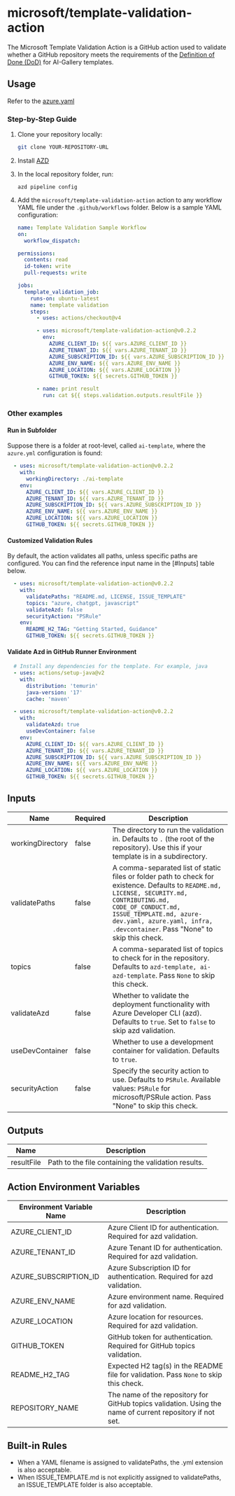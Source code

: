 # microsoft/template-validation-action

The Microsoft Template Validation Action is a GitHub action used to validate whether a GitHub repository meets the requirements of the [Definition of Done (DoD)](https://github.com/Azure-Samples/azd-template-artifacts/blob/main/docs/development-guidelines/definition-of-done.md#definition-of-done-dod) for AI-Gallery templates.

## Usage

Refer to the [azure.yaml](https://github.com/microsoft/template-validation-action/blob/main/action.yml)

### Step-by-Step Guide

1. Clone your repository locally:

    ```sh
    git clone YOUR-REPOSITORY-URL 
    ```

2. Install [AZD](https://learn.microsoft.com/en-us/azure/developer/azure-developer-cli/install-azd?tabs=winget-windows%2Cbrew-mac%2Cscript-linux&pivots=os-windows)

3. In the local repository folder, run:

    ```
    azd pipeline config
    ```

4. Add the `microsoft/template-validation-action` action to any workflow YAML file under the `.github/workflows` folder. Below is a sample YAML configuration:


    ```yaml
    name: Template Validation Sample Workflow
    on: 
      workflow_dispatch:

    permissions:
      contents: read
      id-token: write
      pull-requests: write

    jobs:
      template_validation_job:
        runs-on: ubuntu-latest
        name: template validation
        steps:
          - uses: actions/checkout@v4

          - uses: microsoft/template-validation-action@v0.2.2
            env:
              AZURE_CLIENT_ID: ${{ vars.AZURE_CLIENT_ID }}
              AZURE_TENANT_ID: ${{ vars.AZURE_TENANT_ID }}
              AZURE_SUBSCRIPTION_ID: ${{ vars.AZURE_SUBSCRIPTION_ID }}
              AZURE_ENV_NAME: ${{ vars.AZURE_ENV_NAME }}
              AZURE_LOCATION: ${{ vars.AZURE_LOCATION }}
              GITHUB_TOKEN: ${{ secrets.GITHUB_TOKEN }}

          - name: print result
            run: cat ${{ steps.validation.outputs.resultFile }}
    ```

### Other examples

#### Run in Subfolder

Suppose there is a folder at root-level, called `ai-template`, where the `azure.yml` configuration is found:

```yaml
  - uses: microsoft/template-validation-action@v0.2.2
    with:
      workingDirectory: ./ai-template
    env:
      AZURE_CLIENT_ID: ${{ vars.AZURE_CLIENT_ID }}
      AZURE_TENANT_ID: ${{ vars.AZURE_TENANT_ID }}
      AZURE_SUBSCRIPTION_ID: ${{ vars.AZURE_SUBSCRIPTION_ID }}
      AZURE_ENV_NAME: ${{ vars.AZURE_ENV_NAME }}
      AZURE_LOCATION: ${{ vars.AZURE_LOCATION }}
      GITHUB_TOKEN: ${{ secrets.GITHUB_TOKEN }}
```

#### Customized Validation Rules

By default, the action validates all paths, unless specific paths are configured. You can find the reference input name in the [#Inputs] table below. 

```yaml
  - uses: microsoft/template-validation-action@v0.2.2
    with:
      validatePaths: "README.md, LICENSE, ISSUE_TEMPLATE"
      topics: "azure, chatgpt, javascript"
      validateAzd: false
      securityAction: "PSRule"
    env:
      README_H2_TAG: "Getting Started, Guidance"
      GITHUB_TOKEN: ${{ secrets.GITHUB_TOKEN }}
```

#### Validate Azd in GitHub Runner Environment
```yaml
  # Install any dependencies for the template. For example, java
  - uses: actions/setup-java@v2
    with:
      distribution: 'temurin'
      java-version: '17'
      cache: 'maven'

  - uses: microsoft/template-validation-action@v0.2.2
    with:
      validateAzd: true
      useDevContainer: false
    env:
      AZURE_CLIENT_ID: ${{ vars.AZURE_CLIENT_ID }}
      AZURE_TENANT_ID: ${{ vars.AZURE_TENANT_ID }}
      AZURE_SUBSCRIPTION_ID: ${{ vars.AZURE_SUBSCRIPTION_ID }}
      AZURE_ENV_NAME: ${{ vars.AZURE_ENV_NAME }}
      AZURE_LOCATION: ${{ vars.AZURE_LOCATION }}
      GITHUB_TOKEN: ${{ secrets.GITHUB_TOKEN }}
```

## Inputs

| Name                      | Required | Description                       |
| ------------------------- | -------- | ----------------------------------|
| workingDirectory         | false    | The directory to run the validation in. Defaults to `.` (the root of the repository). Use this if your template is in a subdirectory. |
| validatePaths             | false    | A comma-separated list of static files or folder path to check for existence. Defaults to `README.md, LICENSE, SECURITY.md, CONTRIBUTING.md, CODE_OF_CONDUCT.md, ISSUE_TEMPLATE.md, azure-dev.yaml, azure.yaml, infra, .devcontainer`. Pass "None" to skip this check. |
| topics                    | false    | A comma-separated list of topics to check for in the repository. Defaults to `azd-template, ai-azd-template`. Pass `None` to skip this check. |
| validateAzd               | false    | Whether to validate the deployment functionality with Azure Developer CLI (azd). Defaults to `true`. Set to `false` to skip azd validation. |
| useDevContainer           | false    | Whether to use a development container for validation. Defaults to `true`. |
| securityAction            | false    | Specify the security action to use. Defaults to `PSRule`. Available values: `PSRule` for microsoft/PSRule action. Pass "None" to skip this check. |

## Outputs

| Name         | Description                                             |
| ------------ | ------------------------------------------------------- |
| resultFile   | Path to the file containing the validation results.     |

## Action Environment Variables

| Environment Variable Name   | Description                                                             |
| --------------------------- | ----------------------------------------------------------------------- |
| AZURE_CLIENT_ID             | Azure Client ID for authentication. Required for azd validation.        |
| AZURE_TENANT_ID             | Azure Tenant ID for authentication. Required for azd validation.        |
| AZURE_SUBSCRIPTION_ID       | Azure Subscription ID for authentication. Required for azd validation.  |
| AZURE_ENV_NAME              | Azure environment name. Required for azd validation.                    |
| AZURE_LOCATION              | Azure location for resources. Required for azd validation.              |
| GITHUB_TOKEN                | GitHub token for authentication. Required for GitHub topics validation. |
| README_H2_TAG               | Expected H2 tag(s) in the README file for validation. Pass `None` to skip this check.                   |
| REPOSITORY_NAME             | The name of the repository for GitHub topics validation. Using the name of current repository if not set. |

## Built-in Rules

* When a YAML filename is assigned to validatePaths, the .yml extension is also acceptable. 
* When ISSUE_TEMPLATE.md is not explicitly assigned to validatePaths, an ISSUE_TEMPLATE folder is also acceptable.
